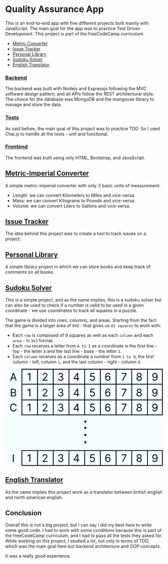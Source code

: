 # Quality Assurance App

This is an end-to-end app with five different projects built mainly with JavaScript. The main goal for the app was to practice Test Driven Development. This project is part of the freeCodeCamp curriculum.

- [Metric Converter](#metric-imperial-converter)
- [Issue Tracker](#issue-tracker)
- [Personal Library](#personal-library)
- [Sudoku Solver](#sudoku-solver)
- [English Translator](#english-translator)

### [Backend](backend)
The backend was built with Nodejs and Expressjs following the MVC software design pattern, and all APIs follow the REST architectural style.  
The choice for the database was MongoDB and the mongoose library to manage and store the data.  

### [Tests](backend/tests)
As said before, the main goal of this project was to practice TDD. So I used Chai.js to handle all the tests - unit and functional.

### [Frontend](frontend)
The frontend was built using only HTML, Bootstrap, and JavaScript.


## [Metric-Imperial Converter](backend/README.md#metric-imperial-converter)
A simple metric-imperial converter with only 3 basic units of measurement:  
- Length: we can convert Kilometers to Miles and vice-versa.
- Mass: we can convert Kilograms to Pounds and vice-versa.
- Volume: we can convert Liters to Gallons and vice-versa.

## [Issue Tracker](backend/README.md#issue-tracker)
The idea behind this project was to create a tool to track issues on a project.

## [Personal Library](backend/README.md#personal-library)
A simple library project in which we can store books and keep track of comments on all books.

## [Sudoku Solver](backend/README.md#sudoku-solver)
This is a simple project, and as the name implies, this is a sudoku solver but can also be used to check if a number is valid to be used in a given coordinate - we use coordinates to track all squares in a puzzle.

The game is divided into rows, columns, and areas.
Starting from the fact that the game is a larger area of `9X9` - that gives us `81 squares` to work with:
- Each `row` is composed of 9 squares as well as each `column` and each `area` - in `3x3` format.
- Each `row` receives a letter from `A to I` as a coordinate is the first line - top - the letter `A` and the last line - base - the letter `I`.
- Each `column` receives as a coordinate a number from `1 to 9`, the first column - left, column `1`, and the last column - right - column `9`.

<p align="center">
    <img
        src="./frontend/public/images/sudoku-solver-usage.png"
        alt="Image explaining the sudoku grid coordinates"
    >
</p>

## [English Translator](backend/README.md#english-translator)
As the name implies this project work as a translator between british english and north american english.


## Conclusion
Overall this is not a big project, but I can say I did my best here to write some good code. I had to work with some conditions because this is part of the freeCodeCamp curriculum, and I had to pass all the tests they asked for.  
While working on this project, I studied a lot, not only in terms of TDD, which was the main goal here but backend architecture and OOP concepts.

It was a really good experience.